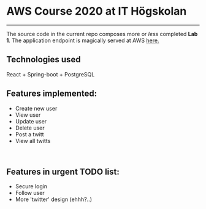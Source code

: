 # AWS Course 2020 at IT Högskolan
***

The source code in the current repo composes more or *less* completed **Lab 1**. The application endpoint is magically served at AWS [here.](http://ec2-13-53-32-253.eu-north-1.compute.amazonaws.com/)
<br>
## Technologies used
React + Spring-boot + PostgreSQL
<br>

## Features implemented:
* Create new user
* View user
* Update user
* Delete user
* Post a twitt
* View all twitts
<br>

## Features in urgent TODO list:
 * Secure login
 * Follow user
 * More 'twitter' design (ehhh?..)
